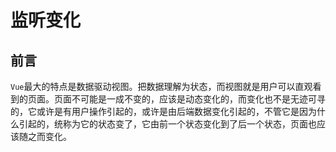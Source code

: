 # 监听变化

## 前言

`Vue`最大的特点是数据驱动视图。把数据理解为状态，而视图就是用户可以直观看到的页面。页面不可能是一成不变的，应该是动态变化的，而变化也不是无迹可寻的，它或许是有用户操作引起的，或许是由后端数据变化引起的，不管它是因为什么引起的，统称为它的状态变了，它由前一个状态变化到了后一个状态，页面也应该随之而变化。
